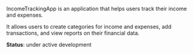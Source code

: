 IncomeTrackingApp is an application that helps users track their income and expenses. 

It allows users to create categories for income and expenses, add transactions, and view reports on their financial data.

**Status**: under active development
